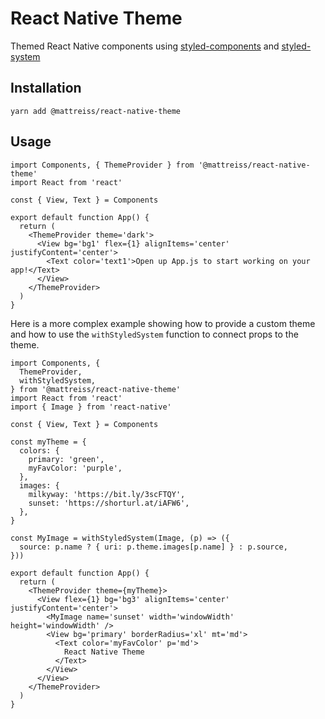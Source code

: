 # React Native Theme
Themed React Native components using [styled-components](https://github.com/styled-components/styled-components) and [styled-system](https://github.com/styled-system/styled-system) 

## Installation
```
yarn add @mattreiss/react-native-theme
```

## Usage
```
import Components, { ThemeProvider } from '@mattreiss/react-native-theme'
import React from 'react'

const { View, Text } = Components

export default function App() {
  return (
    <ThemeProvider theme='dark'>
      <View bg='bg1' flex={1} alignItems='center' justifyContent='center'>
        <Text color='text1'>Open up App.js to start working on your app!</Text>
      </View>
    </ThemeProvider>
  )
}
```
Here is a more complex example showing how to provide a custom theme and how to use the `withStyledSystem` function to connect props to the theme.
```
import Components, {
  ThemeProvider,
  withStyledSystem,
} from '@mattreiss/react-native-theme'
import React from 'react'
import { Image } from 'react-native'

const { View, Text } = Components

const myTheme = {
  colors: {
    primary: 'green',
    myFavColor: 'purple',
  },
  images: {
    milkyway: 'https://bit.ly/3scFTQY',
    sunset: 'https://shorturl.at/iAFW6',
  },
}

const MyImage = withStyledSystem(Image, (p) => ({
  source: p.name ? { uri: p.theme.images[p.name] } : p.source,
}))

export default function App() {
  return (
    <ThemeProvider theme={myTheme}>
      <View flex={1} bg='bg3' alignItems='center' justifyContent='center'>
        <MyImage name='sunset' width='windowWidth' height='windowWidth' />
        <View bg='primary' borderRadius='xl' mt='md'>
          <Text color='myFavColor' p='md'>
            React Native Theme
          </Text>
        </View>
      </View>
    </ThemeProvider>
  )
}
```